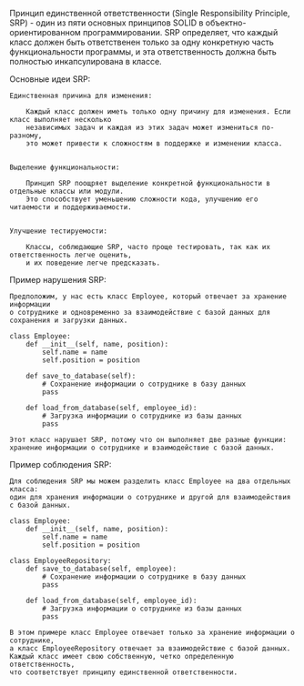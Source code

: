 
Принцип единственной ответственности (Single Responsibility Principle, SRP) - один из пяти основных
принципов SOLID в объектно-ориентированном программировании.
SRP определяет, что каждый класс должен быть ответственен только за одну конкретную часть
функциональности программы, и эта ответственность должна быть полностью инкапсулирована в классе.


Основные идеи SRP:

    Единственная причина для изменения:

        Каждый класс должен иметь только одну причину для изменения. Если класс выполняет несколько
        независимых задач и каждая из этих задач может измениться по-разному,
        это может привести к сложностям в поддержке и изменении класса.


    Выделение функциональности:

        Принцип SRP поощряет выделение конкретной функциональности в отдельные классы или модули.
        Это способствует уменьшению сложности кода, улучшению его читаемости и поддерживаемости.


    Улучшение тестируемости:

        Классы, соблюдающие SRP, часто проще тестировать, так как их ответственность легче оценить,
        и их поведение легче предсказать.



Пример нарушения SRP:

    Предположим, у нас есть класс Employee, который отвечает за хранение информации
    о сотруднике и одновременно за взаимодействие с базой данных для сохранения и загрузки данных.

    class Employee:
        def __init__(self, name, position):
            self.name = name
            self.position = position

        def save_to_database(self):
            # Сохранение информации о сотруднике в базу данных
            pass

        def load_from_database(self, employee_id):
            # Загрузка информации о сотруднике из базы данных
            pass

    Этот класс нарушает SRP, потому что он выполняет две разные функции:
    хранение информации о сотруднике и взаимодействие с базой данных.



Пример соблюдения SRP:

    Для соблюдения SRP мы можем разделить класс Employee на два отдельных класса:
    один для хранения информации о сотруднике и другой для взаимодействия с базой данных.

    class Employee:
        def __init__(self, name, position):
            self.name = name
            self.position = position

    class EmployeeRepository:
        def save_to_database(self, employee):
            # Сохранение информации о сотруднике в базу данных
            pass

        def load_from_database(self, employee_id):
            # Загрузка информации о сотруднике из базы данных
            pass

    В этом примере класс Employee отвечает только за хранение информации о сотруднике,
    а класс EmployeeRepository отвечает за взаимодействие с базой данных.
    Каждый класс имеет свою собственную, четко определенную ответственность,
    что соответствует принципу единственной ответственности.

